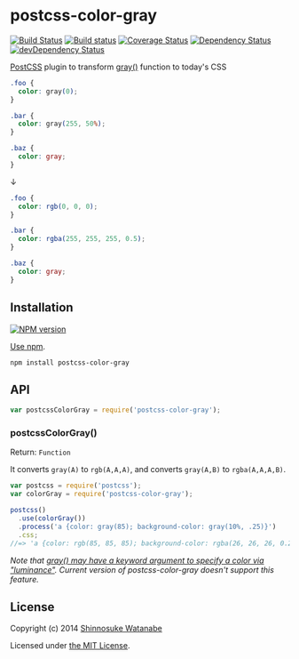 # postcss-color-gray

[![Build Status](https://travis-ci.org/postcss/postcss-color-gray.svg?branch=master)](https://travis-ci.org/postcss/postcss-color-gray)
[![Build status](https://ci.appveyor.com/api/projects/status/190t5i4f23r49345?svg=true)](https://ci.appveyor.com/project/ShinnosukeWatanabe/postcss-color-gray)
[![Coverage Status](https://img.shields.io/coveralls/postcss/postcss-color-gray.svg)](https://coveralls.io/r/postcss/postcss-color-gray)
[![Dependency Status](https://david-dm.org/postcss/postcss-color-gray.svg)](https://david-dm.org/postcss/postcss-color-gray)
[![devDependency Status](https://david-dm.org/postcss/postcss-color-gray/dev-status.svg)](https://david-dm.org/postcss/postcss-color-gray#info=devDependencies)

[PostCSS](https://github.com/postcss/postcss) plugin to transform [gray()](http://dev.w3.org/csswg/css-color/#grays) function to today's CSS

```css
.foo {
  color: gray(0);
}

.bar {
  color: gray(255, 50%);
}

.baz {
  color: gray;
}
```

↓

```css
.foo {
  color: rgb(0, 0, 0);
}

.bar {
  color: rgba(255, 255, 255, 0.5);
}

.baz {
  color: gray;
}
```

## Installation

[![NPM version](https://badge.fury.io/js/postcss-color-gray.svg)](https://www.npmjs.org/package/postcss-color-gray)

[Use npm](https://www.npmjs.org/doc/cli/npm-install.html).

```
npm install postcss-color-gray
```

## API

```javascript
var postcssColorGray = require('postcss-color-gray');
```

### postcssColorGray()

Return: `Function`

It converts `gray(A)` to `rgb(A,A,A)`, and converts `gray(A,B)` to `rgba(A,A,A,B)`.

```javascript
var postcss = require('postcss');
var colorGray = require('postcss-color-gray');

postcss()
  .use(colorGray())
  .process('a {color: gray(85); background-color: gray(10%, .25)}')
  .css;
//=> 'a {color: rgb(85, 85, 85); background-color: rgba(26, 26, 26, 0.25)}'
```

*Note that [gray() may have a keyword argument to specify a color via "luminance"](http://dev.w3.org/csswg/css-color/#issue-658bb235). Current version of postcss-color-gray doesn't support this feature.*

## License

Copyright (c) 2014 [Shinnosuke Watanabe](https://github.com/shinnn)

Licensed under [the MIT License](./LICENSE).
